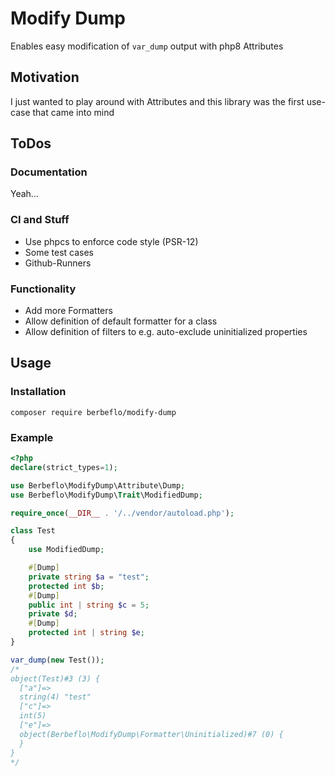 # Modify Dump
Enables easy modification of `var_dump` output with php8 Attributes

## Motivation
I just wanted to play around with Attributes and this library was the first use-case that came into mind

## ToDos
### Documentation
Yeah...

### CI and Stuff
- Use phpcs to enforce code style (PSR-12)
- Some test cases
- Github-Runners

### Functionality
- Add more Formatters
- Allow definition of default formatter for a class
- Allow definition of filters to e.g. auto-exclude uninitialized properties

## Usage
### Installation
`composer require berbeflo/modify-dump`
### Example
```php
<?php
declare(strict_types=1);

use Berbeflo\ModifyDump\Attribute\Dump;
use Berbeflo\ModifyDump\Trait\ModifiedDump;

require_once(__DIR__ . '/../vendor/autoload.php');

class Test
{
    use ModifiedDump;

    #[Dump]
    private string $a = "test";
    protected int $b;
    #[Dump]
    public int | string $c = 5;
    private $d;
    #[Dump]
    protected int | string $e;
}

var_dump(new Test());
/*
object(Test)#3 (3) {
  ["a"]=>
  string(4) "test"
  ["c"]=>
  int(5)
  ["e"]=>
  object(Berbeflo\ModifyDump\Formatter\Uninitialized)#7 (0) {
  }
}
*/
```